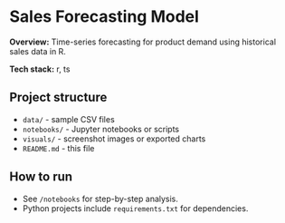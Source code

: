 # Sales Forecasting Model

**Overview:** Time-series forecasting for product demand using historical sales data in R.

**Tech stack:** r, ts

## Project structure
- `data/` - sample CSV files
- `notebooks/` - Jupyter notebooks or scripts
- `visuals/` - screenshot images or exported charts
- `README.md` - this file

## How to run
- See `/notebooks` for step-by-step analysis.
- Python projects include `requirements.txt` for dependencies.
